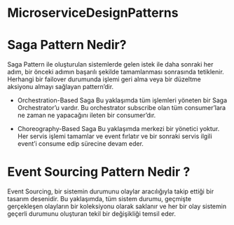 # MicroserviceDesignPatterns

# Saga Pattern Nedir?
Saga Pattern ile oluşturulan sistemlerde gelen istek ile daha sonraki her adım, bir önceki adımın başarılı şekilde tamamlanması sonrasında tetiklenir. Herhangi bir failover durumunda işlemi geri alma veya bir düzeltme aksiyonu almayı sağlayan pattern’dir.

* Orchestration-Based Saga 
Bu yaklaşımda tüm işlemleri yöneten bir Saga Orchestrator’u vardır. Bu orchestrator subscribe olan tüm consumer’lara ne zaman ne yapacağını ileten bir consumer’dır.

* Choreography-Based Saga 
Bu yaklaşımda merkezi bir yönetici yoktur. Her servis işlemi tamamlar ve event fırlatır ve bir sonraki servis ilgili event’i consume edip sürecine devam eder.

# Event Sourcing Pattern Nedir ?
Event Sourcing, bir sistemin durumunu olaylar aracılığıyla takip ettiği bir tasarım desenidir. Bu yaklaşımda, tüm sistem durumu, geçmişte gerçekleşen olayların bir koleksiyonu olarak saklanır ve her bir olay sistemin geçerli durumunu oluşturan tekil bir değişikliği temsil eder.
